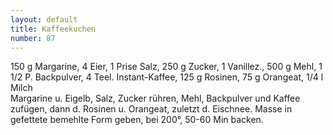 ```yaml
---
layout: default
title: Kaffeekuchen
number: 87
---
```


150 g Margarine, 4 Eier, 1 Prise Salz, 250 g Zucker, 1 Vanillez., 500 g Mehl, 1 1/2 P. Backpulver, 4 Teel. Instant-Kaffee, 125 g Rosinen, 75 g Orangeat, 1/4 l Milch  
Margarine u. Eigelb, Salz, Zucker rühren, Mehl, Backpulver und Kaffee zufügen, dann d. Rosinen u. Orangeat, zuletzt d. Eischnee. Masse in gefettete bemehlte Form geben, bei 200°, 50-60 Min backen.
